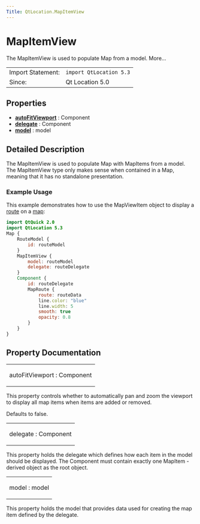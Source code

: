 ```yaml
---
Title: QtLocation.MapItemView
---
```

        
MapItemView
===========

<span class="subtitle"></span>
The MapItemView is used to populate Map from a model. More...

|                   |                         |
|-------------------|-------------------------|
| Import Statement: | `import QtLocation 5.3` |
| Since:            | Qt Location 5.0         |

<span id="properties"></span>
Properties
----------

-   ****[autoFitViewport](#autoFitViewport-prop)**** : Component
-   ****[delegate](#delegate-prop)**** : Component
-   ****[model](#model-prop)**** : model

<span id="details"></span>
Detailed Description
--------------------

The MapItemView is used to populate Map with MapItems from a model. The MapItemView type only makes sense when contained in a Map, meaning that it has no standalone presentation.

<span id="example-usage"></span>
### Example Usage

This example demonstrates how to use the MapViewItem object to display a [route](../QtLocation.Route.md) on a [map](../QtLocation.Map.md):

``` qml
import QtQuick 2.0
import QtLocation 5.3
Map {
    RouteModel {
        id: routeModel
    }
    MapItemView {
        model: routeModel
        delegate: routeDelegate
    }
    Component {
        id: routeDelegate
        MapRoute {
            route: routeData
            line.color: "blue"
            line.width: 5
            smooth: true
            opacity: 0.8
        }
    }
}
```

Property Documentation
----------------------

<table>
<colgroup>
<col width="100%" />
</colgroup>
<tbody>
<tr class="odd">
<td><p><span id="autoFitViewport-prop"></span><span class="name">autoFitViewport</span> : <span class="type">Component</span></p></td>
</tr>
</tbody>
</table>

This property controls whether to automatically pan and zoom the viewport to display all map items when items are added or removed.

Defaults to false.

<table>
<colgroup>
<col width="100%" />
</colgroup>
<tbody>
<tr class="odd">
<td><p><span id="delegate-prop"></span><span class="name">delegate</span> : <span class="type">Component</span></p></td>
</tr>
</tbody>
</table>

This property holds the delegate which defines how each item in the model should be displayed. The Component must contain exactly one MapItem -derived object as the root object.

<table>
<colgroup>
<col width="100%" />
</colgroup>
<tbody>
<tr class="odd">
<td><p><span id="model-prop"></span><span class="name">model</span> : <span class="type">model</span></p></td>
</tr>
</tbody>
</table>

This property holds the model that provides data used for creating the map item defined by the delegate.

